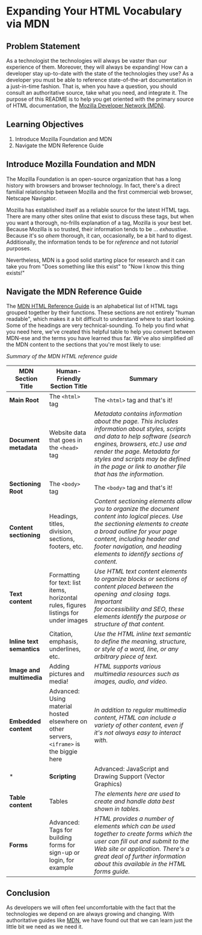 # Expanding Your HTML Vocabulary via MDN

## Problem Statement

As a technologist the technologies will always be vaster than our experience of
them. Moreover, they will always be expanding! How can a developer stay
up-to-date with the state of the technologies they use? As a developer you must
be able to reference state-of-the-art documentation in a just-in-time fashion.
That is, when you have a question, you should consult an authoritative source,
take what you need, and integrate it. The purpose of this README is to help you
get oriented with the primary source of HTML documentation, the
[Mozilla Developer Network (MDN)][MDN].

## Learning Objectives

1. Introduce Mozilla Foundation and MDN
2. Navigate the MDN Reference Guide

## Introduce Mozilla Foundation and MDN

The Mozilla Foundation is an open-source organization that has a long history
with browsers and browser technology. In fact, there's a direct familial
relationship between Mozilla and the first commercial web browser, Netscape
Navigator.

Mozilla has established itself as a reliable source for the latest HTML tags.
There are many other sites online that exist to discuss these tags, but when you 
want a thorough, no-frills explanation of a tag, Mozilla is your best bet. 
Because Mozilla is so trusted, their information tends to be ... _exhaustive_. 
Because it's so *ahem* thorough, it can, occasionally, be a bit hard to digest. 
Additionally, the information tends to be for _reference_ and not _tutorial_ purposes.

Nevertheless, MDN is a good solid starting place for research and it can take you
from "Does something like this exist" to "Now I know this thing exists!"

## Navigate the MDN Reference Guide

The [MDN HTML Reference Guide][MDN] is an alphabetical list of HTML tags
grouped together by their functions. These sections are not entirely "human
readable", which makes it a bit difficult to understand where to start looking. 
Some of the headings are very technical-sounding. To help you find what you need 
here, we've created this helpful table to help you convert between MDN-ese and 
the terms you have learned thus far. We've also simplified _all_ the MDN content 
to the sections that you're most likely to use:

_Summary of the MDN HTML reference guide_

|MDN Section Title|Human-Friendly Section Title|Summary|
|------|------|------|
|**Main Root**|The `<html>` tag|The `<html>` tag and that's it!|
|**Document metadata**| Website data that goes in the `<head>` tag | *Metadata contains information about the page. This includes information about styles, scripts and data to help software (search engines, browsers, etc.) use and render the page. Metadata for styles and scripts may be defined in the page or link to another file that has the information.*|
|**Sectioning Root**|The `<body>` tag|The `<body>` tag and that's it!|
|**Content sectioning**| Headings, titles, division, sections, footers, etc. | *Content sectioning elements allow you to organize the document content into logical pieces. Use the sectioning elements to create a broad outline for your page content, including header and footer navigation, and heading elements to identify sections of content.*|
|**Text content**| Formatting for text: list items, horizontal rules, figures listings for under images| *Use HTML text content elements to organize blocks or sections of content placed between the opening <body> and closing </body> tags. Important for accessibility and SEO, these elements identify the purpose or structure of that content.*|
|**Inline text semantics**| Citation, emphasis, underlines, etc. | *Use the HTML inline text semantic to define the meaning, structure, or style of a word, line, or any arbitrary piece of text.*|
|**Image and multimedia**| Adding pictures and media! | *HTML supports various multimedia resources such as images, audio, and video.*|
|**Embedded content**| Advanced: Using material hosted elsewhere on other servers, `<iframe>` is the biggie here | *In addition to regular multimedia content, HTML can include a variety of other content, even if it's not always easy to interact with.*|
* |**Scripting**| Advanced: JavaScript and Drawing Support (Vector Graphics) | *In order to create dynamic content and Web applications, HTML supports the use of scripting languages, most prominently JavaScript. Certain elements support this capability.*|
|**Table content**| Tables | *The elements here are used to create and handle data best shown in tables.*|
|**Forms**|Advanced: Tags for building forms for sign-up or login, for example  | *HTML provides a number of elements which can be used together to create forms which the user can fill out and submit to the Web site or application. There's a great deal of further information about this available in the HTML forms guide.*|

## Conclusion

As developers we will often feel uncomfortable with the fact that the
technologies we depend on are always growing and changing. With authoritative
guides like [MDN][], we have found out that we can learn just the little bit we
need as we need it.

[MDN]: https://developer.mozilla.org/en-US/docs/Web/HTML/Element
